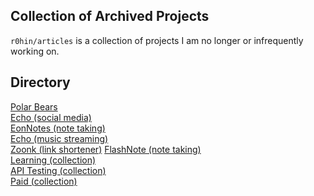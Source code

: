 ## Collection of Archived Projects
`r0hin/articles` is a collection of projects I am no longer or infrequently working on.

## Directory
<a href="https://r0h.in/articles/polarbears">Polar Bears<br>
<a href="https://r0h.in/articles/echo">Echo (social media)<br>
<a href="https://r0h.in/articles/eonnotes">EonNotes (note taking)<br>
<a href="https://r0h.in/articles/eonsound">Echo (music streaming)<br>
<a href="https://r0h.in/articles/zoonk">Zoonk (link shortener)</a>
<a href="https://r0h.in/articles/flashnote">FlashNote (note taking)<br>
<a href="https://r0h.in/articles/learning">Learning (collection)<br>
<a href="https://r0h.in/articles/apis">API Testing (collection)</a><br>
<a href="https://r0h.in/articles/paid">Paid (collection)</a>